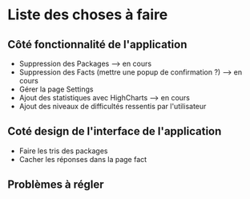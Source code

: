 # Liste des choses à faire

## Côté fonctionnalité de l'application

- Suppression des Packages --> en cours 
- Suppression des Facts (mettre une popup de confirmation ?) --> en cours 
- Gérer la page Settings
- Ajout des statistiques avec HighCharts --> en cours
- Ajout des niveaux de difficultés ressentis par l'utilisateur 

## Coté design de l'interface de l'application

- Faire les tris des packages
- Cacher les réponses dans la page fact

## Problèmes à régler




